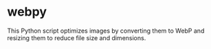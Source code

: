 # webpy
This Python script optimizes images by converting them to WebP and resizing them to reduce file size and dimensions.
